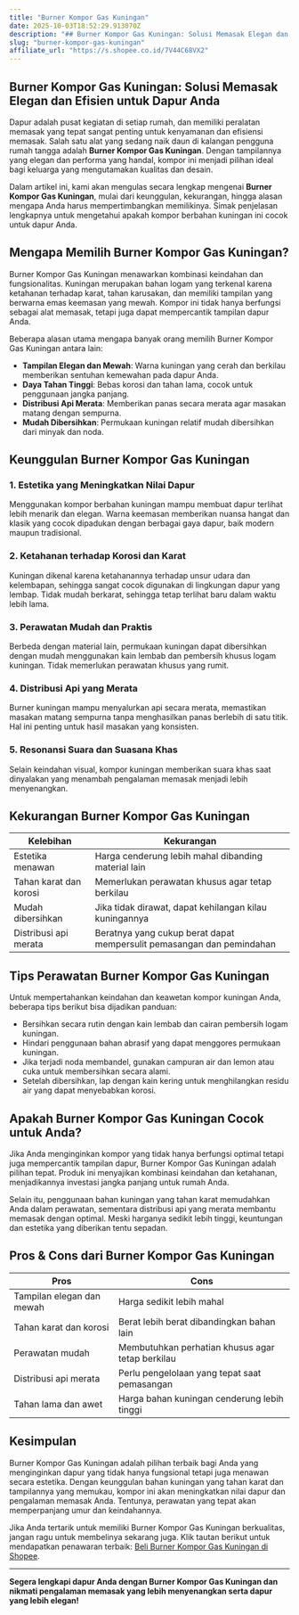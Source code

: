 ```yaml
---
title: "Burner Kompor Gas Kuningan"
date: 2025-10-03T18:52:29.913070Z
description: "## Burner Kompor Gas Kuningan: Solusi Memasak Elegan dan Efisien untuk Dapur Anda..."
slug: "burner-kompor-gas-kuningan"
affiliate_url: "https://s.shopee.co.id/7V44C68VX2"
---
```

## Burner Kompor Gas Kuningan: Solusi Memasak Elegan dan Efisien untuk Dapur Anda

Dapur adalah pusat kegiatan di setiap rumah, dan memiliki peralatan memasak yang tepat sangat penting untuk kenyamanan dan efisiensi memasak. Salah satu alat yang sedang naik daun di kalangan pengguna rumah tangga adalah **Burner Kompor Gas Kuningan**. Dengan tampilannya yang elegan dan performa yang handal, kompor ini menjadi pilihan ideal bagi keluarga yang mengutamakan kualitas dan desain.

Dalam artikel ini, kami akan mengulas secara lengkap mengenai **Burner Kompor Gas Kuningan**, mulai dari keunggulan, kekurangan, hingga alasan mengapa Anda harus mempertimbangkan memilikinya. Simak penjelasan lengkapnya untuk mengetahui apakah kompor berbahan kuningan ini cocok untuk dapur Anda.

## Mengapa Memilih Burner Kompor Gas Kuningan?

Burner Kompor Gas Kuningan menawarkan kombinasi keindahan dan fungsionalitas. Kuningan merupakan bahan logam yang terkenal karena ketahanan terhadap karat, tahan karusakan, dan memiliki tampilan yang berwarna emas keemasan yang mewah. Kompor ini tidak hanya berfungsi sebagai alat memasak, tetapi juga dapat mempercantik tampilan dapur Anda.

Beberapa alasan utama mengapa banyak orang memilih Burner Kompor Gas Kuningan antara lain:

- **Tampilan Elegan dan Mewah**: Warna kuningan yang cerah dan berkilau memberikan sentuhan kemewahan pada dapur Anda.
- **Daya Tahan Tinggi**: Bebas korosi dan tahan lama, cocok untuk penggunaan jangka panjang.
- **Distribusi Api Merata**: Memberikan panas secara merata agar masakan matang dengan sempurna.
- **Mudah Dibersihkan**: Permukaan kuningan relatif mudah dibersihkan dari minyak dan noda.

## Keunggulan Burner Kompor Gas Kuningan

### 1. Estetika yang Meningkatkan Nilai Dapur

Menggunakan kompor berbahan kuningan mampu membuat dapur terlihat lebih menarik dan elegan. Warna keemasan memberikan nuansa hangat dan klasik yang cocok dipadukan dengan berbagai gaya dapur, baik modern maupun tradisional.

### 2. Ketahanan terhadap Korosi dan Karat

Kuningan dikenal karena ketahanannya terhadap unsur udara dan kelembapan, sehingga sangat cocok digunakan di lingkungan dapur yang lembap. Tidak mudah berkarat, sehingga tetap terlihat baru dalam waktu lebih lama.

### 3. Perawatan Mudah dan Praktis

Berbeda dengan material lain, permukaan kuningan dapat dibersihkan dengan mudah menggunakan kain lembab dan pembersih khusus logam kuningan. Tidak memerlukan perawatan khusus yang rumit.

### 4. Distribusi Api yang Merata

Burner kuningan mampu menyalurkan api secara merata, memastikan masakan matang sempurna tanpa menghasilkan panas berlebih di satu titik. Hal ini penting untuk hasil masakan yang konsisten.

### 5. Resonansi Suara dan Suasana Khas

Selain keindahan visual, kompor kuningan memberikan suara khas saat dinyalakan yang menambah pengalaman memasak menjadi lebih menyenangkan.

## Kekurangan Burner Kompor Gas Kuningan

| Kelebihan | Kekurangan |
| --- | --- |
| Estetika menawan | Harga cenderung lebih mahal dibanding material lain |
| Tahan karat dan korosi | Memerlukan perawatan khusus agar tetap berkilau |
| Mudah dibersihkan | Jika tidak dirawat, dapat kehilangan kilau kuningannya |
| Distribusi api merata | Beratnya yang cukup berat dapat mempersulit pemasangan dan pemindahan |

## Tips Perawatan Burner Kompor Gas Kuningan

Untuk mempertahankan keindahan dan keawetan kompor kuningan Anda, beberapa tips berikut bisa dijadikan panduan:

- Bersihkan secara rutin dengan kain lembab dan cairan pembersih logam kuningan.
- Hindari penggunaan bahan abrasif yang dapat menggores permukaan kuningan.
- Jika terjadi noda membandel, gunakan campuran air dan lemon atau cuka untuk membersihkan secara alami.
- Setelah dibersihkan, lap dengan kain kering untuk menghilangkan residu air yang dapat menyebabkan korosi.

## Apakah Burner Kompor Gas Kuningan Cocok untuk Anda?

Jika Anda menginginkan kompor yang tidak hanya berfungsi optimal tetapi juga mempercantik tampilan dapur, Burner Kompor Gas Kuningan adalah pilihan tepat. Produk ini menyajikan kombinasi keindahan dan ketahanan, menjadikannya investasi jangka panjang untuk rumah Anda.

Selain itu, penggunaan bahan kuningan yang tahan karat memudahkan Anda dalam perawatan, sementara distribusi api yang merata membantu memasak dengan optimal. Meski harganya sedikit lebih tinggi, keuntungan dan estetika yang diberikan tentu sepadan.

## Pros & Cons dari Burner Kompor Gas Kuningan

| Pros | Cons |
| --- | --- |
| Tampilan elegan dan mewah | Harga sedikit lebih mahal |
| Tahan karat dan korosi | Berat lebih berat dibandingkan bahan lain |
| Perawatan mudah | Membutuhkan perhatian khusus agar tetap berkilau |
| Distribusi api merata | Perlu pengelolaan yang tepat saat pemasangan |
| Tahan lama dan awet | Harga bahan kuningan cenderung lebih tinggi |

## Kesimpulan

Burner Kompor Gas Kuningan adalah pilihan terbaik bagi Anda yang menginginkan dapur yang tidak hanya fungsional tetapi juga menawan secara estetika. Dengan keunggulan bahan kuningan yang tahan karat dan tampilannya yang memukau, kompor ini akan meningkatkan nilai dapur dan pengalaman memasak Anda. Tentunya, perawatan yang tepat akan memperpanjang umur dan keindahannya.

Jika Anda tertarik untuk memiliki Burner Kompor Gas Kuningan berkualitas, jangan ragu untuk membelinya sekarang juga. Klik tautan berikut untuk mendapatkan penawaran terbaik: [Beli Burner Kompor Gas Kuningan di Shopee](https://s.shopee.co.id/7V44C68VX2).

---

**Segera lengkapi dapur Anda dengan Burner Kompor Gas Kuningan dan nikmati pengalaman memasak yang lebih menyenangkan serta dapur yang lebih elegan!**